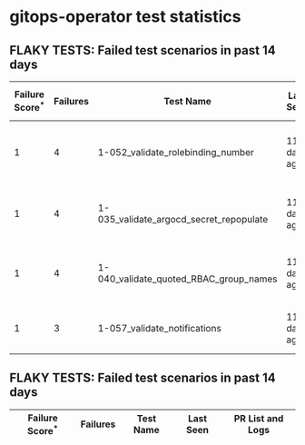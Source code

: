 #  gitops-operator test statistics
## FLAKY TESTS: Failed test scenarios in past 14 days
| Failure Score<sup>*</sup> | Failures | Test Name | Last Seen | PR List and Logs 
|---|---|---|---|---|
| 1 | 4 | 1-052_validate_rolebinding_number  | 117 days ago | 3: [#609](https://github.com/redhat-developer/gitops-operator/pull/609)<sup>[1](https://storage.googleapis.com/origin-ci-test/pr-logs/pull/redhat-developer_gitops-operator/609/pull-ci-redhat-developer-gitops-operator-master-v4.14-kuttl-parallel/1711602143200284672/build-log.txt)</sup> [#607](https://github.com/redhat-developer/gitops-operator/pull/607)<sup>[1](https://storage.googleapis.com/origin-ci-test/pr-logs/pull/redhat-developer_gitops-operator/607/pull-ci-redhat-developer-gitops-operator-master-v4.14-kuttl-parallel/1711667090965925888/build-log.txt)</sup> [#604](https://github.com/redhat-developer/gitops-operator/pull/604)<sup>[1](https://storage.googleapis.com/origin-ci-test/pr-logs/pull/redhat-developer_gitops-operator/604/pull-ci-redhat-developer-gitops-operator-master-v4.13-kuttl-parallel/1706691252734398464/build-log.txt), [2](https://storage.googleapis.com/origin-ci-test/pr-logs/pull/redhat-developer_gitops-operator/604/pull-ci-redhat-developer-gitops-operator-master-v4.14-kuttl-parallel/1706969068885512192/build-log.txt)</sup> 
| 1 | 4 | 1-035_validate_argocd_secret_repopulate  | 117 days ago | 2: [#609](https://github.com/redhat-developer/gitops-operator/pull/609)<sup>[1](https://storage.googleapis.com/origin-ci-test/pr-logs/pull/redhat-developer_gitops-operator/609/pull-ci-redhat-developer-gitops-operator-master-v4.12-kuttl-sequential/1711688547716567040/build-log.txt), [2](https://storage.googleapis.com/origin-ci-test/pr-logs/pull/redhat-developer_gitops-operator/609/pull-ci-redhat-developer-gitops-operator-master-v4.12-kuttl-sequential/1711602139156975616/build-log.txt)</sup> [#607](https://github.com/redhat-developer/gitops-operator/pull/607)<sup>[1](https://storage.googleapis.com/origin-ci-test/pr-logs/pull/redhat-developer_gitops-operator/607/pull-ci-redhat-developer-gitops-operator-master-v4.13-kuttl-sequential/1709169156873523200/build-log.txt), [2](https://storage.googleapis.com/origin-ci-test/pr-logs/pull/redhat-developer_gitops-operator/607/pull-ci-redhat-developer-gitops-operator-master-v4.13-kuttl-sequential/1709551074311933952/build-log.txt)</sup> 
| 1 | 4 | 1-040_validate_quoted_RBAC_group_names  | 117 days ago | 2: [#609](https://github.com/redhat-developer/gitops-operator/pull/609)<sup>[1](https://storage.googleapis.com/origin-ci-test/pr-logs/pull/redhat-developer_gitops-operator/609/pull-ci-redhat-developer-gitops-operator-master-v4.12-kuttl-sequential/1711688547716567040/build-log.txt), [2](https://storage.googleapis.com/origin-ci-test/pr-logs/pull/redhat-developer_gitops-operator/609/pull-ci-redhat-developer-gitops-operator-master-v4.12-kuttl-sequential/1711602139156975616/build-log.txt)</sup> [#607](https://github.com/redhat-developer/gitops-operator/pull/607)<sup>[1](https://storage.googleapis.com/origin-ci-test/pr-logs/pull/redhat-developer_gitops-operator/607/pull-ci-redhat-developer-gitops-operator-master-v4.13-kuttl-sequential/1709187954372513792/build-log.txt), [2](https://storage.googleapis.com/origin-ci-test/pr-logs/pull/redhat-developer_gitops-operator/607/pull-ci-redhat-developer-gitops-operator-master-v4.14-kuttl-sequential/1706625757641445376/build-log.txt)</sup> 
| 1 | 3 | 1-057_validate_notifications  | 117 days ago | 2: [#607](https://github.com/redhat-developer/gitops-operator/pull/607)<sup>[1](https://storage.googleapis.com/origin-ci-test/pr-logs/pull/redhat-developer_gitops-operator/607/pull-ci-redhat-developer-gitops-operator-master-v4.12-kuttl-parallel/1707294098806804480/build-log.txt)</sup> [#604](https://github.com/redhat-developer/gitops-operator/pull/604)<sup>[1](https://storage.googleapis.com/origin-ci-test/pr-logs/pull/redhat-developer_gitops-operator/604/pull-ci-redhat-developer-gitops-operator-master-v4.13-kuttl-parallel/1706691252734398464/build-log.txt), [2](https://storage.googleapis.com/origin-ci-test/pr-logs/pull/redhat-developer_gitops-operator/604/pull-ci-redhat-developer-gitops-operator-master-v4.14-kuttl-parallel/1707654088377765888/build-log.txt)</sup> 
## FLAKY TESTS: Failed test scenarios in past 14 days
| Failure Score<sup>*</sup> | Failures | Test Name | Last Seen | PR List and Logs 
|---|---|---|---|---|
